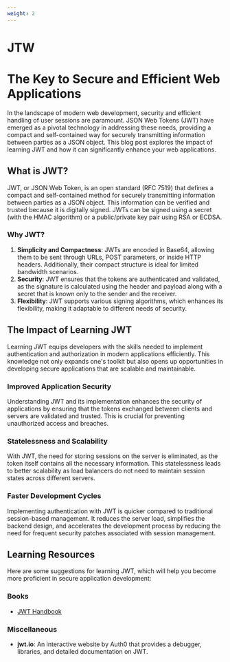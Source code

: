 ```yaml
---
weight: 2
---
```

# JTW
# The Key to Secure and Efficient Web Applications

In the landscape of modern web development, security and efficient handling of user sessions are paramount. JSON Web Tokens (JWT) have emerged as a pivotal technology in addressing these needs, providing a compact and self-contained way for securely transmitting information between parties as a JSON object. This blog post explores the impact of learning JWT and how it can significantly enhance your web applications.

## What is JWT?

JWT, or JSON Web Token, is an open standard (RFC 7519) that defines a compact and self-contained method for securely transmitting information between parties as a JSON object. This information can be verified and trusted because it is digitally signed. JWTs can be signed using a secret (with the HMAC algorithm) or a public/private key pair using RSA or ECDSA.

### Why JWT?

1. **Simplicity and Compactness**: JWTs are encoded in Base64, allowing them to be sent through URLs, POST parameters, or inside HTTP headers. Additionally, their compact structure is ideal for limited bandwidth scenarios.
2. **Security**: JWT ensures that the tokens are authenticated and validated, as the signature is calculated using the header and payload along with a secret that is known only to the sender and the receiver.
3. **Flexibility**: JWT supports various signing algorithms, which enhances its flexibility, making it adaptable to different needs of security.

## The Impact of Learning JWT

Learning JWT equips developers with the skills needed to implement authentication and authorization in modern applications efficiently. This knowledge not only expands one's toolkit but also opens up opportunities in developing secure applications that are scalable and maintainable.

### Improved Application Security

Understanding JWT and its implementation enhances the security of applications by ensuring that the tokens exchanged between clients and servers are validated and trusted. This is crucial for preventing unauthorized access and breaches.

### Statelessness and Scalability

With JWT, the need for storing sessions on the server is eliminated, as the token itself contains all the necessary information. This statelessness leads to better scalability as load balancers do not need to maintain session states across different servers.

### Faster Development Cycles

Implementing authentication with JWT is quicker compared to traditional session-based management. It reduces the server load, simplifies the backend design, and accelerates the development process by reducing the need for frequent security patches associated with session management.

## Learning Resources

Here are some suggestions for learning JWT, which will help you become more proficient in secure application development:

### Books

- [JWT Handbook](https://auth0.com/resources/ebooks/jwt-handbook?_gl=1*xg94mt*_gcl_au*MTc4MzgwNjQ1NC4xNzEwMzY0ODMy*_ga*NzY1Nzk0Nzk5LjE3MTAzNjQ4NDE.*_ga_QKMSDV5369*MTcxMzAyMDE2MS40LjEuMTcxMzAyMDE2MS42MC4wLjA.) 


### Miscellaneous

- **jwt.io**: An interactive website by Auth0 that provides a debugger, libraries, and detailed documentation on JWT.

